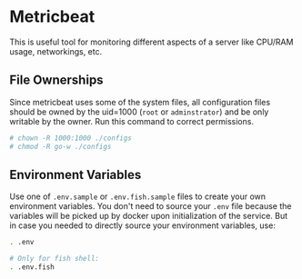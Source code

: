 # Metricbeat

This is useful tool for monitoring different aspects of a server like
CPU/RAM usage, networkings, etc.

## File Ownerships

Since metricbeat uses some of the system files, all configuration files
should be owned by the uid=1000 (`root` or `adminstrator`) and be only
writable by the owner. Run this command to correct permissions.

```bash
# chown -R 1000:1000 ./configs
# chmod -R go-w ./configs
```

## Environment Variables

Use one of `.env.sample` or `.env.fish.sample` files to create your own
environment variables. You don't need to source your `.env` file because
the variables will be picked up by docker upon initialization of the
service. But in case you needed to directly source your environment
variables, use:

```bash
. .env

# Only for fish shell:
. .env.fish
```
